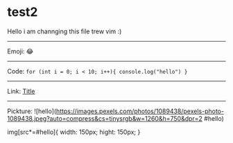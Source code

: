 
# test2
Hello i am channging this file trew vim :)

---

Emoji:
:joy:

---

Code:
`
for (int i = 0; i < 10; i++){
console.log("hello")
}
`

---

Link:
[Title](https://www.example.com)

---

Pickture:
![hello](https://images.pexels.com/photos/1089438/pexels-photo-1089438.jpeg?auto=compress&cs=tinysrgb&w=1260&h=750&dpr=2 #hello)

img[src*=#hello]{
width: 150px;
hight: 150px;
}
